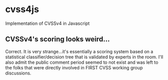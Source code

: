 # cvss4js
Implementation of CVSSv4 in Javascript

## CVSSv4's scoring looks weird...

Correct. It is very strange...it's essentially a scoring system based on a
statistical classifier/decision tree that is validated by experts in the room.
I'll also admit the public comment period seemed to not exist and was left to
the folks that were directly involved in FIRST CVSS working group discussions.


